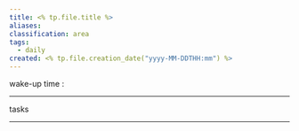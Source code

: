 ```yaml
---
title: <% tp.file.title %>
aliases: 
classification: area
tags:
  - daily
created: <% tp.file.creation_date("yyyy-MM-DDTHH:mm") %>
---
```

wake-up time :

---

tasks

---
